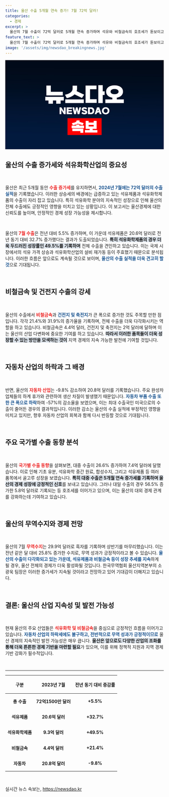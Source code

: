 ```yaml
---
title: 울산 수출 5개월 연속 증가! 7월 72억 달러!
categories:
  - 경제
excerpt: >
  울산의 7월 수출이 72억 달러로 5개월 연속 증가하며 석유와 비철금속의 호조세가 돋보이고 있습니다. 대중 수출이 7억 달러를 초과하며 올 한 해 900억 달러 돌파 기대감도 높아지고 있습니다!
feature_text: >
  울산의 7월 수출이 72억 달러로 5개월 연속 증가하며 석유와 비철금속의 호조세가 돋보이고 있습니다. 대중 수출이 7억 달러를 초과하며 올 한 해 900억 달러 돌파 기대감도 높아지고 있습니다!
image: '/assets/img/newsdao_breakingnews.jpg'
---
```


<p><img src="/assets/img/newsdao_breakingnews.jpg" alt="koreaapp 속보" /></p>

<h2 data-ke-size="size26">울산의 수출 증가세와 석유화학산업의 중요성</h2>

<p data-ke-size="size16">&nbsp;</p>

<p>울산은 최근 5개월 동안 <b><span style="color: #ee2323;">수출 증가세</span></b>를 유지하면서, <b><span style="color: #1a5490;">2024년 7월에는 72억 달러의 수출 실적</span></b>을 기록했습니다. 이러한 상승세의 배경에는 급증하고 있는 석유제품과 석유화학제품의 수출이 자리 잡고 있습니다. 특히 석유화학 분야의 지속적인 성장으로 인해 울산의 전체 수출에도 긍정적인 영향을 미치고 있는 상황입니다. 이 보고서는 울산경제에 대한 신뢰도를 높이며, 안정적인 경제 성장 가능성을 제시합니다. </p>

<p data-ke-size="size16">&nbsp;</p>

<p>울산의 <b><span style="color: #ee2323;">7월 수출</span></b>은 전년 대비 5.5% 증가하며, 이 가운데 석유제품은 20.6억 달러로 전년 동기 대비 32.7% 증가했다는 결과가 도출되었습니다. <b><span style="background-color: #21538527;">특히 석유화학제품의 경우 더욱 두드러진 성장률인 49.5%를 기록하며</span></b> 전체 수출을 견인하고 있습니다. 이는 국제 시장에서의 석유 가격 상승과 석유화학산업의 설비 재가동 등이 주효했기 때문으로 분석됩니다. 이러한 흐름은 앞으로도 계속될 것으로 보이며, <b><span style="color: #1a5490;">울산의 수출 실적을 더욱 견고히 할 것</span></b>으로 기대됩니다.</p>

<p data-ke-size="size16">&nbsp;</p>

<h2 data-ke-size="size26">비철금속 및 건전지 수출의 강세</h2>

<p data-ke-size="size16">&nbsp;</p>

<p>울산의 수출에서 <b><span style="color: #ee2323;">비철금속</span></b>과 <b><span style="color: #1a5490;">건전지 및 축전지</span></b>가 큰 폭으로 증가한 것도 주목할 만한 점입니다. 각각 21.4%와 31.9%의 증가율을 기록하며, 전체 수출을 더욱 다각화시키는 역할을 하고 있습니다. 비철금속은 4.4억 달러, 건전지 및 축전지는 2억 달러에 달하며 이는 울산의 산업 다변화에 중요한 기여를 하고 있습니다. <b><span style="background-color: #21538527;">따라서 이러한 품목들이 더욱 성장할 수 있는 방안을 모색하는 것이</span></b> 지역 경제의 지속 가능한 발전에 기여할 것입니다.</p>

<p data-ke-size="size16">&nbsp;</p>

<h2 data-ke-size="size26">자동차 산업의 하락과 그 배경</h2>

<p data-ke-size="size16">&nbsp;</p>

<p>반면, 울산의 <b><span style="color: #ee2323;">자동차 산업</span></b>는 -9.8% 감소하여 20.8억 달러를 기록했습니다. 주요 완성차업체들의 하계 휴가와 관련하여 생산 차질이 발생했기 때문입니다. <b><span style="color: #1a5490;">자동차 부품 수출 또한 큰 폭으로 하락</span></b>하여 -57%의 감소율을 보였으며, 이는 최대 수출국인 미국으로의 수출이 줄어든 경우의 결과적입니다. 이러한 감소는 울산의 수출 실적에 부정적인 영향을 미치고 있지만, 향후 자동차 산업의 회복과 함께 다시 반등할 것으로 기대됩니다.</p>

<p data-ke-size="size16">&nbsp;</p>

<h2 data-ke-size="size26">주요 국가별 수출 동향 분석</h2>

<p data-ke-size="size16">&nbsp;</p>

<p>울산의 <b><span style="color: #ee2323;">국가별 수출 동향</span></b>을 살펴보면, 대중 수출이 26.6% 증가하여 7.4억 달러에 달했습니다. 이로 인해 기초 유분, 석유화학 중간 원료, 합성수지, 그리고 석유제품 등 여러 품목에서 골고루 성장을 보였습니다. <b><span style="background-color: #21538527;">특히 대중 수출은 5개월 연속 증가세를 기록하며 울산의 경제 성장에 긍정적인 신호</span></b>를 보내고 있습니다. 그러나 대일 수출의 경우 56.5% 증가한 5.8억 달러로 기록되는 등 호조세를 이어가고 있으며, 이는 울산의 대외 경제 관계를 강화하는데 기여하고 있습니다.</p>

<p data-ke-size="size16">&nbsp;</p>

<h2 data-ke-size="size26">울산의 무역수지와 경제 전망</h2>

<p data-ke-size="size16">&nbsp;</p>

<p>울산의 7월 <b><span style="color: #ee2323;">무역수지</span></b>는 29.9억 달러로 흑자를 기록하며 상반기를 마무리했습니다. 이는 전년 같은 달 대비 25.8% 증가한 수치로, 무역 성과가 긍정적이라고 볼 수 있습니다. <b><span style="color: #1a5490;">울산의 수출이 다각화되고 있는 가운데, 석유제품과 비철금속 등이 성장 추세를 지속</span></b>하게 될 경우, 울산 전체의 경제가 더욱 활성화될 것입니다. 한국무역협회 울산지역본부의 소광욱 팀장은 이러한 증가세가 지속될 것이라고 전망하고 있어 기대감이 더해지고 있습니다.</p>

<p data-ke-size="size16">&nbsp;</p>

<h2 data-ke-size="size26">결론: 울산의 산업 지속성 및 발전 가능성</h2>

<p data-ke-size="size16">&nbsp;</p>

<p>현재 울산의 주요 산업들은 <b><span style="color: #ee2323;">석유화학 및 비철금속</span></b>을 중심으로 긍정적인 흐름을 이어가고 있습니다. <b><span style="color: #1a5490;">자동차 산업의 하락세에도 불구하고, 전반적으로 무역 성과가 긍정적이므로</span></b> 울산 경제의 지속적인 발전 가능성은 매우 큽니다. <b><span style="background-color: #21538527;">울산은 앞으로도 다양한 산업의 조화를 통해 더욱 튼튼한 경제 기반을 마련할 필요</span></b>가 있으며, 이를 위해 정책적 지원과 지역 경제 기반 강화가 필수적입니다. </p>

<p data-ke-size="size16">&nbsp;</p>

<hr>

<table style="width: 100%; border-collapse: collapse;">
  <thead>
    <tr>
      <th style="text-align: center; height: 50px;">구분</th>
      <th style="text-align: center; height: 50px;">2023년 7월</th>
      <th style="text-align: center; height: 50px;">전년 동기 대비 증감률</th>
    </tr>
  </thead>
  <tbody>
    <tr>
      <td style="text-align: center; height: 44px;"><b>총 수출</b></td>
      <td style="text-align: center; height: 44px;"><b>72억1500만 달러</b></td>
      <td style="text-align: center; height: 44px;"><b>+5.5%</b></td>
    </tr>
    <tr>
      <td style="text-align: center; height: 44px;"><b>석유제품</b></td>
      <td style="text-align: center; height: 44px;"><b>20.6억 달러</b></td>
      <td style="text-align: center; height: 44px;"><b>+32.7%</b></td>
    </tr>
    <tr>
      <td style="text-align: center; height: 44px;"><b>석유화학제품</b></td>
      <td style="text-align: center; height: 44px;"><b>9.3억 달러</b></td>
      <td style="text-align: center; height: 44px;"><b>+49.5%</b></td>
    </tr>
    <tr>
      <td style="text-align: center; height: 44px;"><b>비철금속</b></td>
      <td style="text-align: center; height: 44px;"><b>4.4억 달러</b></td>
      <td style="text-align: center; height: 44px;"><b>+21.4%</b></td>
    </tr>
    <tr>
      <td style="text-align: center; height: 44px;"><b>자동차</b></td>
      <td style="text-align: center; height: 44px;"><b>20.8억 달러</b></td>
      <td style="text-align: center; height: 44px;"><b>-9.8%</b></td>
    </tr>
  </tbody>
</table> 

<p data-ke-size="size16">&nbsp;</p>
실시간 뉴스 속보는, <a href="https://newsdao.kr" rel="dofollow">https://newsdao.kr</a>


